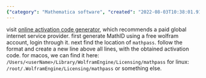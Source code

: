 ```yaml
---
{"category": "Mathematica software", "created": "2022-08-03T10:38:01.912Z", "date": "2022-08-03 10:38:01", "description": "Learn how to generate a Mathematica activation code using an online code generator and your free Wolfram account. Follow the instructions to locate and edit the `mathpass` file, enabling you to successfully activate the software.", "modified": "2022-08-18T14:53:42.375Z", "tags": ["activation", "mathematica", "non-free", "wolfram"], "title": "Free Mathematica Activation Method"}
---
```

visit [online activation code generator](https://ibug.io/blog/2019/05/mathematica-keygen/), which recommends a paid global internet service provider.
first generate MathID using a free wolfram account, login through it.
next find the location of `mathpass`. follow the format and create a new line above all lines, with the obtained activation code.
for macos, we can find it here:
`/Users/<userName>/Library/WolframEngine/Licensing/mathpass`
for linux:
`/root/.WolframEngine/Licensing/mathpass` or something else.